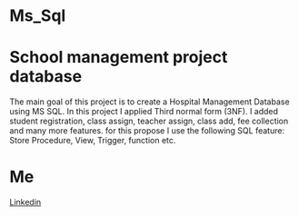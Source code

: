 # Ms_Sql
# School management project database
The main goal of this project is to create a Hospital Management Database using MS SQL. In this project I applied Third normal form (3NF). I added student registration, class assign, teacher assign, class add,  fee collection and many more features. for this propose I use the following SQL feature: Store Procedure, View, Trigger, function etc. 

# Me 
[Linkedin](https://www.linkedin.com/in/hasan-mahmod3/)
